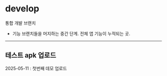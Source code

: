 # develop

통합 개발 브랜치

- 기능 브랜치들을 머지하는 중간 단계. 전체 앱 기능이 누적되는 곳.


---

## 테스트 apk 업로드

2025-05-11 : 첫번째 데모 업로드
